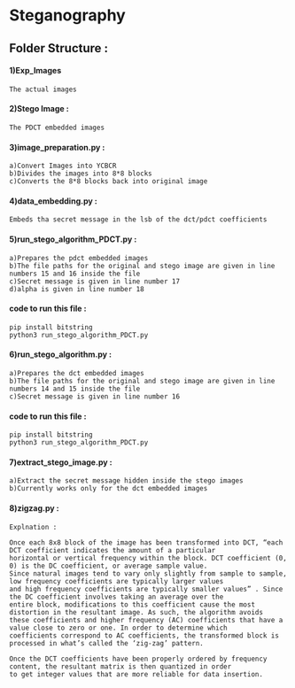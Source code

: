 # Steganography

## Folder Structure :
  
####  1)Exp_Images 
	The actual images
  
#### 2)Stego Image :
	The PDCT embedded images
  
#### 3)image_preparation.py : 
	a)Convert Images into YCBCR 
	b)Divides the images into 8*8 blocks
	c)Converts the 8*8 blocks back into original image
  
#### 4)data_embedding.py : 
	Embeds tha secret message in the lsb of the dct/pdct coefficients
  	
#### 5)run_stego_algorithm_PDCT.py :
	a)Prepares the pdct embedded images
	b)The file paths for the original and stego image are given in line numbers 15 and 16 inside the file 
	c)Secret message is given in line number 17
	d)alpha is given in line number 18
    
#### code to run this file :
	pip install bitstring
	python3 run_stego_algorithm_PDCT.py

#### 6)run_stego_algorithm.py :
	a)Prepares the dct embedded images
	b)The file paths for the original and stego image are given in line numbers 14 and 15 inside the file 
	c)Secret message is given in line number 16

#### code to run this file :
	pip install bitstring
	python3 run_stego_algorithm_PDCT.py

#### 7)extract_stego_image.py :
	a)Extract the secret message hidden inside the stego images
	b)Currently works only for the dct embedded images

#### 8)zigzag.py :
	Explnation : 

	Once each 8x8 block of the image has been transformed into DCT, “each DCT coefficient indicates the amount of a particular 
	horizontal or vertical frequency within the block. DCT coefficient (0, 0) is the DC coefficient, or average sample value. 
	Since natural images tend to vary only slightly from sample to sample, low frequency coefficients are typically larger values 
	and high frequency coefficients are typically smaller values” . Since the DC coefficient involves taking an average over the 
	entire block, modifications to this coefficient cause the most distortion in the resultant image. As such, the algorithm avoids 
	these coefficients and higher frequency (AC) coefficients that have a value close to zero or one. In order to determine which 
	coefficients correspond to AC coefficients, the transformed block is processed in what’s called the ‘zig-zag’ pattern.

	Once the DCT coefficients have been properly ordered by frequency content, the resultant matrix is then quantized in order 
	to get integer values that are more reliable for data insertion. 
